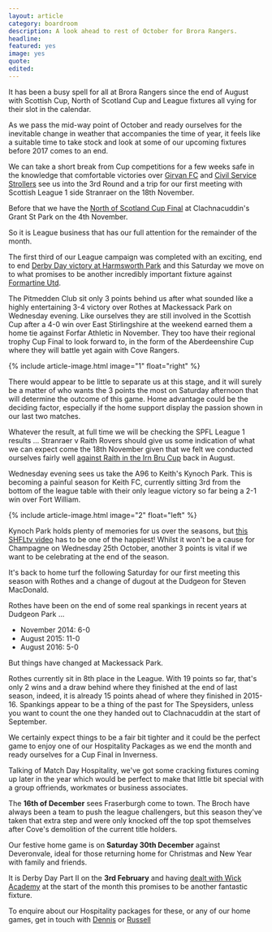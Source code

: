 ```yaml
---
layout: article
category: boardroom
description: A look ahead to rest of October for Brora Rangers.
headline:
featured: yes
image: yes
quote:
edited:
---
```

It has been a busy spell for all at Brora Rangers since the end of August with Scottish Cup, North of Scotland Cup and League fixtures all vying for their slot in the calendar.

As we pass the mid-way point of October and ready ourselves for the inevitable change in weather that accompanies the time of year, it feels like a suitable time to take stock and look at some of our upcoming fixtures before 2017 comes to an end.

We can take a short break from Cup competitions for a few weeks safe in the knowledge that comfortable victories over [Girvan FC](/2017/09/23/girvan-home-report/) and [Civil Service Strollers](/2017/10/14/strollers-away-report/) see us into the 3rd Round and a trip for our first meeting with Scottish League 1 side Stranraer on the 18th November.

Before that we have the [North of Scotland Cup Final](/2017/11/04/lossiemouth-final/) at Clachnacuddin's Grant St Park on the 4th November.

So it is League business that has our full attention for the remainder of the month.

The first third of our League campaign was completed with an exciting, end to end [Derby Day victory at Harmsworth Park](/2017/10/07/wick-away-report/) and this Saturday we move on to what promises to be another incredibly important fixture against [Formartine Utd](/2017/10/21/formartine-home/).

The Pitmedden Club sit only 3 points behind us after what sounded like a highly entertaining 3-4 victory over Rothes at Mackessack Park on Wednesday evening. Like ourselves they are still involved in the Scottish Cup after a 4-0 win over East Stirlingshire at the weekend earned them a home tie against Forfar Athletic in November. They too have their regional trophy Cup Final to look forward to, in the form of the Aberdeenshire Cup where they will battle yet again with Cove Rangers.

{% include article-image.html image="1" float="right" %}

There would appear to be little to separate us at this stage, and it will surely be a matter of who wants the 3 points the most on Saturday afternoon that will determine the outcome of this game. Home advantage could be the deciding factor, especially if the home support display the passion shown in our last two matches.

Whatever the result, at full time we will be checking the SPFL League 1 results ... Stranraer v Raith Rovers should give us some indication of what we can expect come the 18th November given that we felt we conducted ourselves fairly well [against Raith in the Irn Bru Cup](/2017/08/15/raith-away-report/) back in August.

Wednesday evening sees us take the A96 to Keith's Kynoch Park. This is becoming a painful season for Keith FC, currently sitting 3rd from the bottom of the league table with their only league victory so far being a 2-1 win over Fort William.

{% include article-image.html image="2" float="left" %}

Kynoch Park holds plenty of memories for us over the seasons, but [this SHFLtv video](https://www.youtube.com/watch?v=rVXo3MeVus8) has to be one of the happiest! Whilst it won't be a cause for Champagne on Wednesday 25th October, another 3 points is vital if we want to be celebrating at the end of the season.

It's back to home turf the following Saturday for our first meeting this season with Rothes and a change of dugout at the Dudgeon for Steven MacDonald.

Rothes have been on the end of some real spankings in recent years at Dudgeon Park ...

- November 2014: 6-0
- August 2015: 11-0
- August 2016: 5-0

But things have changed at Mackessack Park.

Rothes currently sit in 8th place in the League. With 19 points so far, that's only 2 wins and a draw behind where they finished at the end of last season, indeed, it is already 15 points ahead of where they finished in 2015-16. Spankings appear to be a thing of the past for The Speysiders, unless you want to count the one they handed out to Clachnacuddin at the start of September.

We certainly expect things to be a fair bit tighter and it could be the perfect game to enjoy one of our Hospitality Packages as we end the month and ready ourselves for a Cup Final in Inverness.

Talking of Match Day Hospitality, we've got some cracking fixtures coming up later in the year which would be perfect to make that little bit special with a group offriends, workmates or business associates.

The **16th of December** sees Fraserburgh come to town. The Broch have always been a team to push the league challengers, but this season they've taken that extra step and were only knocked off the top spot themselves after Cove's demolition of the current title holders.

Our festive home game is on **Saturday 30th December** against Deveronvale, ideal for those returning home for Christmas and New Year with family and friends.

It is Derby Day Part II on the **3rd February** and having [dealt with Wick Academy](/2017/10/07/wick-away-report/) at the start of the month this promises to be another fantastic fixture.

To enquire about our Hospitality packages for these, or any of our home games, get in touch with [Dennis](mailto:dbridgeford@tiscali.co.uk) or [Russell](mailto:russell.jaffrey@btinternet.com)
